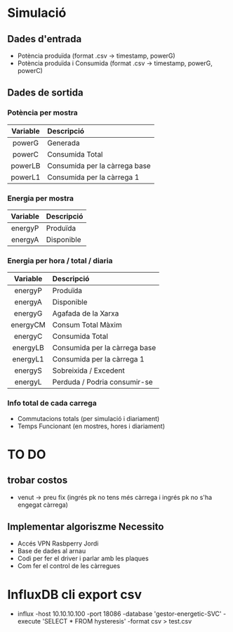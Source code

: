 # Simulació

## Dades d'entrada

 - Potència produïda                (format .csv -> timestamp, powerG)
 - Potència produïda i Consumida    (format .csv -> timestamp, powerG, powerC)

## Dades de sortida

### Potència per mostra
 
| Variable | Descripció                    |
| :------: | :-----------------------------|
| powerG   | Generada                      |
| powerC   | Consumida Total               |
| powerLB  | Consumida per la càrrega base |
| powerL1  | Consumida per la càrrega 1    |

### Energia per mostra

| Variable | Descripció                    |
| :------: | :-----------------------------|
| energyP  | Produïda                      |
| energyA  | Disponible                    |

### Energia per hora / total / diaria

| Variable | Descripció                    |
| :------: | :-----------------------------|
| energyP  | Produïda                      |
| energyA  | Disponible                    |
| energyG  | Agafada de la Xarxa           |
| energyCM | Consum Total Màxim            |
| energyC  | Consumida Total               |
| energyLB | Consumida per la càrrega base |
| energyL1 | Consumida per la càrrega 1    |
| energyS  | Sobreixida / Excedent         |
| energyL  | Perduda / Podria consumir-se  |

### Info total de cada carrega

 - Commutacions totals (per simulació i diariament)
 - Temps Funcionant (en mostres, hores i diariament)


# TO DO

## trobar costos

- venut -> preu fix (ingrés pk no tens més càrrega i ingrés pk no s'ha engegat càrrega)

## Implementar algoriszme Necessito
- Accés VPN Rasbperry Jordi
- Base de dades al arnau
- Codi per fer el driver i parlar amb les plaques
- Com fer el control de les càrregues

# InfluxDB cli export csv
- influx -host 10.10.10.100 -port 18086 -database 'gestor-energetic-SVC' -execute 'SELECT * FROM hysteresis' -format csv > test.csv